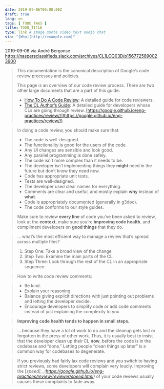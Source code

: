 ```yaml
---
date: 2019-09-06T00:00:00Z
draft: true
lang: en
tags: [ TODO_TAGS ]
title: TODO_TITLE
type: link # image quote video text audio chat
via: "[Who](http://example.com)"
---
```



2019-09-06 via André Bergonse
https://naspersclassifieds.slack.com/archives/CL1LCQ03D/p1567725890023900

> This documentation is the canonical description of Google’s code review processes and policies.
>
> This page is an overview of our code review process. There are two other large documents that are a part of this guide:
>
> * [How To Do A Code Review](https://google.github.io/eng-practices/review//reviewer/): A detailed guide for code reviewers.
> * [The CL Author’s Guide](https://google.github.io/eng-practices/review//developer/): A detailed guide for developers whose CLs are going through review.
[https://google.github.io/eng-practices/review//](https://google.github.io/eng-practices/review//)

> In doing a code review, you should make sure that:
> * The code is well-designed.
> * The functionality is good for the users of the code.
> * Any UI changes are sensible and look good.
> * Any parallel programming is done safely.
> * The code isn’t more complex than it needs to be.
> * The developer isn’t implementing things they **might** need in the future but don’t know they need now.
> * Code has appropriate unit tests.
> * Tests are well-designed.
> * The developer used clear names for everything.
> * Comments are clear and useful, and mostly explain **why** instead of **what**.
> * Code is appropriately documented (generally in g3doc).
> * The code conforms to our style guides.
>
> Make sure to review ****every line**** of code you’ve been asked to review, look at the ****context****, make sure you’re ****improving code health****, and compliment developers on ****good things**** that they do.

> … what’s the most efficient way to manage a review that’s spread across multiple files?
>
> 1. Step One: Take a broad view of the change
> 2. Step Two: Examine the main parts of the CL
> 3. Step Three: Look through the rest of the CL in an appropriate sequence

> How to write code review comments:
>

> * Be kind.
> * Explain your reasoning.
> * Balance giving explicit directions with just pointing out problems and letting the developer decide.
> * Encourage developers to simplify code or add code comments instead of just explaining the complexity to you.

> ****Improving code health tends to happen in small steps.****

> … because they have a lot of work to do and the cleanup gets lost or forgotten in the press of other work. Thus, it is usually best to insist that the developer clean up their CL **now**, before the code is in the codebase and “done.” Letting people “clean things up later” is a common way for codebases to degenerate.

> If you previously had fairly lax code reviews and you switch to having strict reviews, some developers will complain very loudly. Improving the [_speed]__(_https://google.github.io/eng-practices/review/reviewer/speed.html_)_ of your code reviews usually causes these complaints to fade away.

